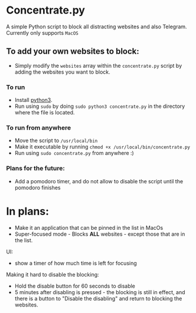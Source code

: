 # Concentrate.py
A simple Python script to block all distracting websites and also Telegram. Currently only supports `MacOS`

## To add your own websites to block: 
- Simply modify the `websites` array within the `concentrate.py` script by adding the websites you want to block. 

### To run
- Install [python3]([https://markdownlivepreview.com/](https://www.python.org/downloads/macos/)).
- Run using `sudo` by doing `sudo python3 concentrate.py` in the directory where the file is located.

### To run from anywhere
- Move the script to `/usr/local/bin`
- Make it executable by running `chmod +x /usr/local/bin/concentrate.py`
- Run using `sudo concentrate.py` from anywhere :) 


### Plans for the future: 
- Add a pomodoro timer, and do not allow to disable the script until the pomodoro finishes
  

# In plans: 

- Make it an application that can be pinned in the list in MacOs
- Super-focused mode - Blocks **ALL** websites - except those that are in the list.

UI: 
- show a timer of how much time is left for focusing

Making it hard to disable the blocking: 
- Hold the disable button for 60 seconds to disable
- 5 minutes after disabling is pressed - the blocking is still in effect, and there is a button to "Disable the disabling" and return to blocking the websites. 
